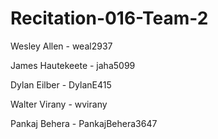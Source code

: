 # Recitation-016-Team-2

Wesley Allen - weal2937

James Hautekeete - jaha5099

Dylan Eilber - DylanE415

Walter Virany - wvirany

Pankaj Behera - PankajBehera3647

